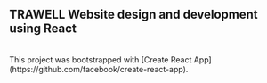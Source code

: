 ## TRAWELL Website design and development using React
<br>
This project was bootstrapped with [Create React App](https://github.com/facebook/create-react-app).
